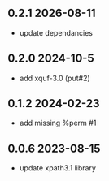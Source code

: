 ## 0.2.1 2026-08-11
* update dependancies
## 0.2.0 2024-10-5
* add xquf-3.0 (put#2)
## 0.1.2 2024-02-23
* add missing %perm #1
## 0.0.6 2023-08-15
* update xpath3.1 library